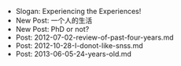 * Slogan: Experiencing the Experiences!
* New Post: 一个人的生活
* New Post: PhD or not?
* Post: 2012-07-02-review-of-past-four-years.md
* Post: 2012-10-28-I-donot-like-snss.md
* Post: 2013-06-05-24-years-old.md
